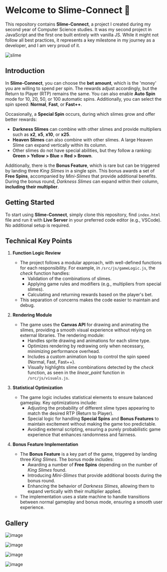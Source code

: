 # Welcome to Slime-Connect 🎉

This repository contains **Slime-Connect**, a project I created during my second year of Computer Science studies. It was my second project in JavaScript and the first one built entirely with vanilla JS. While it might not follow all best practices, it represents a key milestone in my journey as a developer, and I am very proud of it.

![slime](https://github.com/user-attachments/assets/e048dd1e-7fe6-4477-a078-5e85e7904302)

## Introduction
In **Slime-Connect**, you can choose the **bet amount**, which is the 'money' you are willing to spend per spin. The rewards adjust accordingly, but the Return to Player (RTP) remains the same. You can also enable **Auto Spin** mode for 10, 20, 50, or 100 automatic spins. Additionally, you can select the spin speed: **Normal**, **Fast**, or **Fast++**.

Occasionally, a **Special Spin** occurs, during which slimes grow and offer better rewards:

- **Darkness Slimes** can combine with other slimes and provide multipliers such as **x2**, **x5**, **x10**, or **x25**.
- **Heaven Slimes** can also combine with other slimes. A large Heaven Slime can expand vertically within its column.
- Other slimes do not have special abilities, but they follow a ranking: **Green > Yellow > Blue = Red > Brown**.

Additionally, there is the **Bonus Feature**, which is rare but can be triggered by landing three *King Slimes* in a single spin. This bonus awards a set of **Free Spins**, accompanied by *Mini-Slimes* that provide additional benefits. During the bonus round, *Darkness Slimes* can expand within their column, **including their multiplier**.

## Getting Started

To start using **Slime-Connect**, simply clone this repository, find `index.html` file and run it with **Live Server** in your preferred code editor (e.g., VSCode). No additional setup is required.

## Technical Key Points

1. **Function Logic Review**
   - The project follows a modular approach, with well-defined functions for each responsibility. For example, in `/src/js/gameLogic.js`, the *check* function handles:
     - Validation of the combinations of slimes.
     - Applying game rules and modifiers (e.g., multipliers from special slimes).
     - Calculating and returning rewards based on the player's bet.
   - This separation of concerns makes the code easier to maintain and debug.

2. **Rendering Module**
   - The game uses the **Canvas API** for drawing and animating the slimes, providing a smooth visual experience without relying on external libraries. The rendering module:
     - Handles sprite drawing and animations for each slime type.
     - Optimizes rendering by redrawing only when necessary, minimizing performance overhead.
     - Includes a custom animation loop to control the spin speed (Normal, Fast, Fast++).
     - Visually highlights slime combinations detected by the *check* function, as seen in the *linear_paint* function in `/src/js/visuals.js`.

3. **Statistical Optimization**
   - The game logic includes statistical elements to ensure balanced gameplay. Key optimizations include:
     - Adjusting the probability of different slime types appearing to match the desired RTP (Return to Player).
     - Special logic for handling **Special Spins** and **Bonus Features** to maintain excitement without making the game too predictable.
     - Avoiding external scripting, ensuring a purely probabilistic game experience that enhances randomness and fairness.

4. **Bonus Feature Implementation**
   - The **Bonus Feature** is a key part of the game, triggered by landing three *King Slimes*. The bonus mode includes:
     - Awarding a number of **Free Spins** depending on the number of *King Slimes* found.
     - Introducing *Mini-Slimes* that provide additional boosts during the bonus round.
     - Enhancing the behavior of *Darkness Slimes*, allowing them to expand vertically with their multiplier applied.
   - The implementation uses a state machine to handle transitions between normal gameplay and bonus mode, ensuring a smooth user experience.

## Gallery
![image](https://github.com/user-attachments/assets/7ec498e1-29ca-4f89-81c5-16557ca69266)

![image](https://github.com/user-attachments/assets/254224a0-f3a7-4adb-b085-3b1fcf83e647)

![image](https://github.com/user-attachments/assets/7246a7ca-69d0-4a72-9859-d795b90f16b2)

![image](https://github.com/user-attachments/assets/63cf0494-0dcc-4f2e-8f2c-08b6d3c0318e)
